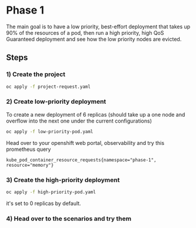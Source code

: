 # Phase 1

The main goal is to have a low priority, best-effort deployment that takes up 90% of the resources of a pod, then run a high priority, high QoS Guaranteed deployment and see how the low priority nodes are evicted.

## Steps

### 1) Create the project

```bash
oc apply -f project-request.yaml
```

### 2) Create low-priority deployment

To create a new deployment of 6 replicas (should take up a one node and overflow into the next one under the current configurations)

```bash
oc apply -f low-priority-pod.yaml
```

Head over to your openshift web portal, observability and try this prometheus query

```promql
kube_pod_container_resource_requests{namespace="phase-1", resource="memory"}
```

### 3) Create the high-priority deployment

```bash
oc apply -f high-priority-pod.yaml
```

it's set to 0 replicas by default.

### 4) Head over to the scenarios and try them

